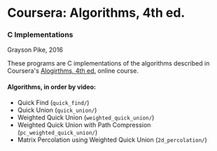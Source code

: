 # Coursera: Algorithms, 4th ed.
### C Implementations

Grayson Pike, 2016

These programs are C implementations of the algorithms described in Coursera's [Alogirthms, 4th ed.](https://www.coursera.org/course/algs4partI) online course.

#### Algorithms, in order by video:

*  Quick Find (`quick_find/`)
*  Quick Union (`quick_union/`)
*  Weighted Quick Union (`weighted_quick_union/`)
*  Weighted Quick Union with Path Compression (`pc_weighted_quick_union/`)
*  Matrix Percolation using Weighted Quick Union (`2d_percolation/`)